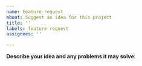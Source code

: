 ```yaml
---
name: Feature request
about: Suggest an idea for this project
title: ''
labels: feature request
assignees: ''

---
```


**Describe your idea and any problems it may solve.**
